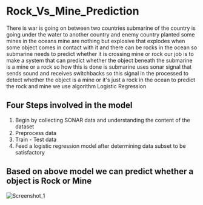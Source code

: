# Rock_Vs_Mine_Prediction


There is war is going on between two countries submarine of the country is going under the water to another country and enemy country planted some mines in the oceans mine are nothing but explosive that explodes when some object comes in contact with it and there can be rocks in the ocean so submarine needs to predict whether it is crossing mine or rock our job is to make a system that can predict whether the object beneath the submarine is a mine or a rock so how this is done is submarine uses sonar signal that sends sound and receives switchbacks so this signal in the processed to detect whether the object is a mine or it's just a rock in the ocean to predict the rock and mine we use algorithm Logistic Regression


## Four Steps involved in the model

01. Begin by collecting SONAR data and understanding the content of the dataset
02. Preprocess data
03. Train - Test data
04. Feed a logistic regression model after determining data subset to be satisfactory


## Based on above model we can predict whether a object is Rock or Mine

![Screenshot_1](https://user-images.githubusercontent.com/103004019/168062965-0eb8dfb4-0ded-4273-a149-a03c384a1d96.png)
 
